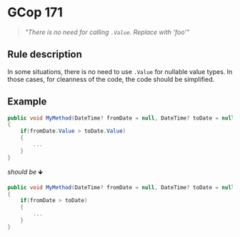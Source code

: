 ﻿# GCop 171

> *"There is no need for calling `.Value`. Replace with 'foo'"*

## Rule description

In some situations, there is no need to use `.Value` for nullable value types. In those cases, for cleanness of the code, the code should be simplified.

## Example

```csharp
public void MyMethod(DateTime? fromDate = null, DateTime? toDate = null)
{
    if(fromDate.Value > toDate.Value)
    {
        ...
    }
}
```

*should be* 🡻

```csharp
public void MyMethod(DateTime? fromDate = null, DateTime? toDate = null)
{
    if(fromDate > toDate)
    {
        ...
    }
}
```